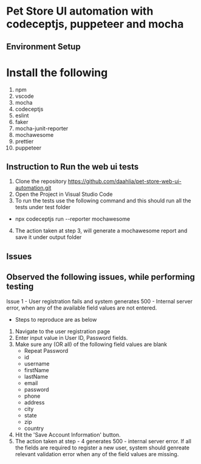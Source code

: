 # Pet Store UI automation with codeceptjs, puppeteer and mocha

## Environment Setup

# Install the following 

1. npm
2. vscode
3. mocha
4. codeceptjs
5. eslint
6. faker
7. mocha-junit-reporter
8. mochawesome
9. prettier
10. puppeteer


## Instruction to Run the web ui tests

1. Clone the repository https://github.com/daahlia/pet-store-web-ui-automation.git
2. Open the Project in Visual Studio Code
3. To run the tests use the following command and this should run all the tests under test folder
- npx codeceptjs run --reporter mochawesome
4. The action taken at step 3, will generate a mochawesome report and save it under output folder 

## Issues

## Observed the following issues, while performing testing

Issue 1 - User registration fails and system generates 500 - Internal server error, when any of the available field values are not entered.

- Steps to reproduce are as below
1. Navigate to the user registration page
2. Enter input value in User ID, Password fields.
3. Make sure any (OR all) of the following field values are blank
   - Repeat Password
   - id
   - username
   - firstName
   - lastName
   - email
   - password
   - phone
   - address
   - city
   - state
   - zip
   - country
4. Hit the 'Save Account Information' button.
5. The action taken at step - 4 generates 500 - internal server error.
If all the fields are required to register a new user, system should genreate relevant validation error when any of the field values are missing.
